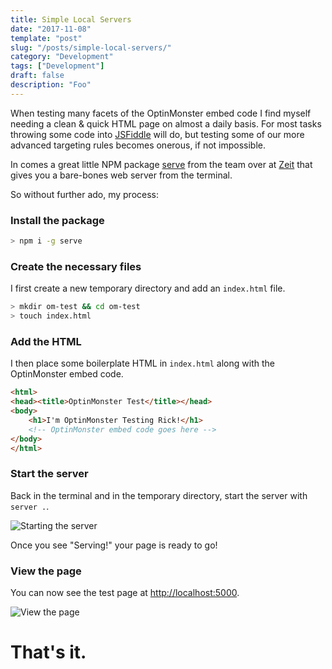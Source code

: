 ```yaml
---
title: Simple Local Servers
date: "2017-11-08"
template: "post"
slug: "/posts/simple-local-servers/"
category: "Development"
tags: ["Development"]
draft: false
description: "Foo"
---
```


When testing many facets of the OptinMonster embed code I find myself needing a clean & quick HTML page on almost a daily basis. For most tasks throwing some code into [JSFiddle](https://jsfiddle.net) will do, but testing some of our more advanced targeting rules becomes onerous, if not impossible.

In comes a great little NPM package [serve](https://www.npmjs.com/package/serve) from the team over at [Zeit](https://zeit.co/) that gives you a bare-bones web server from the terminal.

So without further ado, my process:

### Install the package
```bash
> npm i -g serve
```

### Create the necessary files
I first create a new temporary directory and add an `index.html` file.

```bash
> mkdir om-test && cd om-test
> touch index.html
```

### Add the HTML
I then place some boilerplate HTML in `index.html` along with the OptinMonster embed code.

```html
<html>
<head><title>OptinMonster Test</title></head>
<body>
	<h1>I'm OptinMonster Testing Rick!</h1>
	<!-- OptinMonster embed code goes here -->
</body>
</html>
```

### Start the server
Back in the terminal and in the temporary directory, start the server with `server .`.

![Starting the server](/media/starting-the-server.png)

Once you see "Serving!" your page is ready to go!

### View the page
You can now see the test page at [http://localhost:5000](http://localhost:5000).

![View the page](./viewing-page.gif)

# That's it.